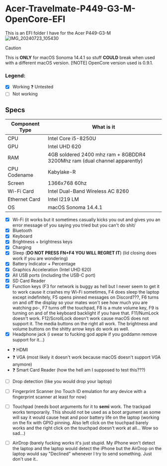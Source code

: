 # Acer-Travelmate-P449-G3-M-OpenCore-EFI
This is an EFI folder I have for the Acer P449-G3-M
![IMG_20240723_105430](https://github.com/user-attachments/assets/b50c4b27-0ca5-4f79-b240-63e9f4437f4e)
> [!CAUTION]
> This is **ONLY** for macOS Sonoma 14.4.1 so stuff **COULD** break when used with a different macOS version.
> [!NOTE]
> OpenCore version used is 0.9.1.
### Legend:
- [X] Working
❓ Untested
- [ ] Not working
## Specs
| Component Type | What is it |
| ------------- | ------------- |
| CPU | Intel Core i5-8250U |
| GPU | Intel UHD 620 |
| RAM | 4GB soldered 2400 mhz ram + 8GBDDR4 3200Mhz ram (dual channel apparently) |
| CPU Codename | Kabylake-R |
| Screen | 1366x768 60hz |
| Wi-Fi Card | Intel Dual-Band Wireless AC 8260 |
| Ethernet Card | Intel I219 LM |
| OS | macOS Sonoma 14.4.1 |

- [X] Wi-Fi (it works but it sometimes casually kicks you out and gives you an error message of you saying you tried but you can't do shit/
- [X] Bluetooth
- [X] Keyboard
- [X] Brightness + brightness keys
- [X] Charging
- [X] Sleep (**DO NOT PRESS FN+F4 YOU WILL REGRET IT**) (lid closing does work if you are wondering)
- [X] Battery Indicator + Percentage
- [X] Graphics Acceleration (Intel UHD 620)
- [X] All USB ports (including the USB-C port)
- [X] SD Card Reader
- [X] Function keys (F3 for network is buggy as hell but I never seem to get it to work cause it crashes my Wi-Fi sometimes, F4 does sleep the laptop except indefinitely, F5 opens pinned messages on Discord???, F6 turns on and off the display so your mates won't see how much you are watching po-, F7 turns off the touchpad, F8 is a mute volume key, F9 is turning on and of the keyboard backlight if you have that. F11/NumLock doesn't work. F12/ScrollLock doesn't work cause macOS does not support it. The media buttons on the right all work. The brightness and volume buttons on the shitty arrow keys do work as well.
- [X] Headphone jack (i swear to fucking god apple if you goddamn remove support for it...)
- ❓ HDMI
- ❓ VGA (most likely it doesn't work because macOS doesn't support VGA anymore)
- ❓ Smart Card Reader (how the hell am I supposed to test this???)
- [ ] Drop detection (like you would drop your laptop)
- [ ] Fingerprint Scanner (no Touch ID emulation for any device with a fingerprint scanner at least for now)
- [ ] Touchpad (needs boot arguments for it to **semi** work. The trackpad works temporarily. This should not be used as a boot argument as some will say it would cause heat and poor battery life on the laptop (working on the fix with GPIO pinning. Also left click on the touchpad barely works and the right click on the touchpad doesn't work at all... Wow so sad...)
- [ ] AirDrop (barely fucking works it's just stupid. My iPhone won't detect the laptop and the laptop would detect the iPhone but the AirDrop on the laptop would say "Declined" whenever I try to send something. Just don't use it..


